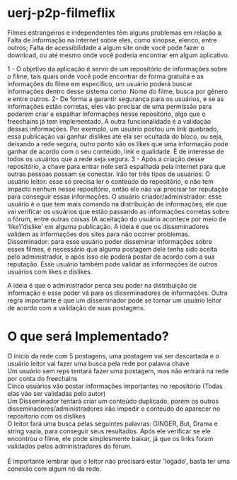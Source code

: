 # uerj-p2p-filmeflix

Filmes estrangeiros e independentes têm alguns problemas em relação a:
Falta de informação na internet sobre eles, como sinopse, elenco, entre outros;
Falta de acessibilidade a algum site onde você pode fazer o download, ou até mesmo onde você poderia encontrar em algum aplicativo.

1 - O objetivo da aplicação é servir de um repositório de informações sobre o filme, tais quais onde você pode encontrar de forma gratuita e as informações do filme em específico, um usuário poderá buscar informações dentro desse sistema como: Nome do filme, busca por gênero e entre outros.
2- De forma a garantir segurança para os usuários, e se as informações estão corretas, eles vão precisar de uma permissão para poderem criar e espalhar informações nesse repositório, algo que o freechains já tem implementado. A outra funcionalidade é a validação dessas informações. Por exemplo, um usuário postou um link quebrado, essa publicação vai ganhar dislikes até ela ser ocultada do bloco, ou seja, deixando a rede segura, outro ponto são os likes que uma informação  pode ganhar de acordo com o seu conteúdo, link e qualidade. É de interesse de todos os usuários que a rede seja segura.
3 - Após a criação desse repositório, a chave para entrar nele será espalhada pela internet para que outras pessoas possam se conectar. Irão ter três tipos de usuários:
O usuário leitor: esse só precisa ler o conteúdo do repositório, e não tem impacto nenhum nesse repositório, então ele não vai precisar ter reputação para conseguir essas informações.
O usuário criador/administrador: esse usuário é o que tem mais comando na distribuição de informações, ele que vai verificar os usuários que estão passando as informações corretas sobre o fórum, entre outras coisas (A aceitação do usuário acontece por meio de ‘like’/’dislike’ em alguma publicação. A ideia é que os disseminadores validem as informações dos sites para não ocorrer problemas.
Disseminador: para esse usuário poder disseminar informações sobre esses filmes, é necessário que alguma postagem dele tenha sido aceita pelo administrador, e após isso ele poderá postar de acordo com a sua reputação. Esse usuário também pode validar as informações de outros usuários com likes e dislikes. 

A ideia é que o administrador perca seu poder na distribuição de informação e esse poder vá para os disseminadores de informações. Outra regra importante é que um disseminador pode se tornar um usuário leitor de acordo com a validação de suas postagens.


# O que será Implementado? 

O ínicio da rede com 5 postagens, uma postagem vai ser descartada e o usuário leitor vai fazer uma busca pela rede por palavra chave <br />
Um usuário sem reps tentará fazer uma postagem, mas não entrará na rede por conta do freechains <br />
Cinco usuários vão postar informações importantes no repositório (Todas elas vão ser validadas pelo autor) <br />
Um Disseminador tentará criar um conteúdo duplicado, porém os outros disseminadores/administradores irão impedir o conteúdo de aparecer no repositorio com os dislikes <br />
O leitor fará uma busca pelas seguintes palavras: GINGER, But, Drama e string vazia, para conseguir seus resultados. Após ele verificar se ele encontrou o filme, ele pode simplesmente baixar, já que os links foram validados pelos administradores do fórum. <br />
 <br />
É importante lembrar que o leitor não precisará estar 'logado', basta ter uma conexão com algum nó da rede. <br />
